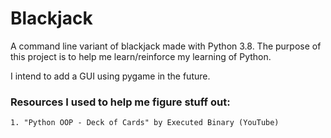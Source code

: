 # Blackjack

A command line variant of blackjack made with Python 3.8.
The purpose of this project is to help me learn/reinforce my learning of Python.

I intend to add a GUI using pygame in the future.

### Resources I used to help me figure stuff out:
    1. "Python OOP - Deck of Cards" by Executed Binary (YouTube)